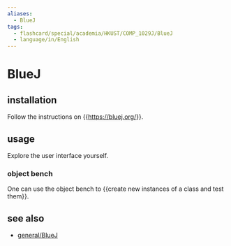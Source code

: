 ```yaml
---
aliases:
  - BlueJ
tags:
  - flashcard/special/academia/HKUST/COMP_1029J/BlueJ
  - language/in/English
---
```


# BlueJ

## installation

Follow the instructions on {{<https://bluej.org/>}}. <!--SR:!2025-01-21,273,330-->

## usage

Explore the user interface yourself.

### object bench

One can use the object bench to {{create new instances of a class and test them}}. <!--SR:!2025-01-15,268,330-->

## see also

- [general/BlueJ](../../../../general/BlueJ.md)
